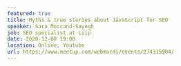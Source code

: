 ```yaml
---
featured: true
title: Myths & true stories about JavaScript for SEO
speaker: Sara Moccand-Sayegh
job: SEO specialist at Liip
date: 2020-12-08 19:00
location: Online, Youtube
url: https://www.meetup.com/webmardi/events/274315904/
---
```

